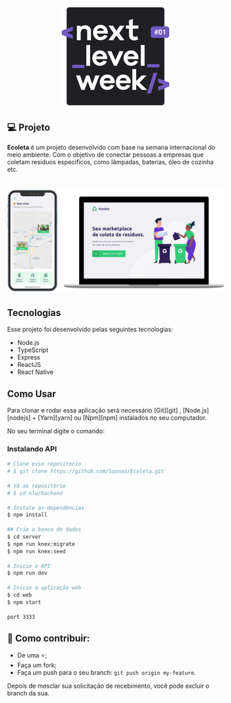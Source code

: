 <h1 align="center">
    <img alt="NextLevelWeek" title="#NextLevelWeek" src=".github/logo.svg" width="250px" />
</h1>

## 💻 Projeto

**Ecoleta** é um projeto desenvolvido com base na semana internacional do meio ambiente. Com o objetivo de conectar pessoas a empresas que coletam resíduos específicos, como lâmpadas, baterias, óleo de cozinha etc.
 ## 

<h1 align="center">
    <img alt="ecoleta" title="#ecoleta" src=".github/ecoleta.png" width="720px" />
</h1>


## Tecnologias

Esse projeto foi desenvolvido pelas seguintes tecnologias: 

- Node.js
- TypeScript
- Express
- ReactJS
- React Native

## Como Usar

Para clonar e rodar essa aplicação será necessário [Git][git] , [Node.js][nodejs] + [Yarn][yarn] ou [Npm][npm] instalados no seu computador.

No seu terminal digite o comando:

### Instalando API 


```bash
# Clone esse repositorio
# $ git clone https://github.com/Soonas/Ecoleta.git

# Vá ao repositório
# $ cd nlw/backend

# Instale as dependências
$ npm install

## Crie o banco de dados
$ cd server
$ npm run knex:migrate
$ npm run knex:seed

# Inicie a API
$ npm run dev

# Inicie a aplicação web
$ cd web
$ npm start

port 3333
```

## 🤔 Como contribuir:

- De uma ⭐;
- Faça um fork;
- Faça um push para o seu branch: `git push origin my-feature`.

Depois de mesclar sua solicitação de recebimento, você pode excluir o branch da sua.
  
  
 
